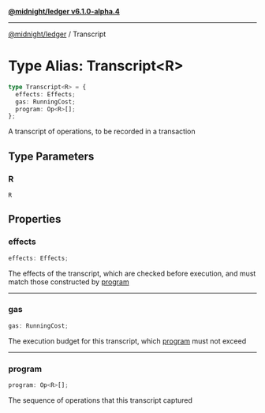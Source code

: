 [**@midnight/ledger v6.1.0-alpha.4**](../README.md)

***

[@midnight/ledger](../globals.md) / Transcript

# Type Alias: Transcript\<R\>

```ts
type Transcript<R> = {
  effects: Effects;
  gas: RunningCost;
  program: Op<R>[];
};
```

A transcript of operations, to be recorded in a transaction

## Type Parameters

### R

`R`

## Properties

### effects

```ts
effects: Effects;
```

The effects of the transcript, which are checked before execution, and
must match those constructed by [program](#program)

***

### gas

```ts
gas: RunningCost;
```

The execution budget for this transcript, which [program](#program) must not
exceed

***

### program

```ts
program: Op<R>[];
```

The sequence of operations that this transcript captured
